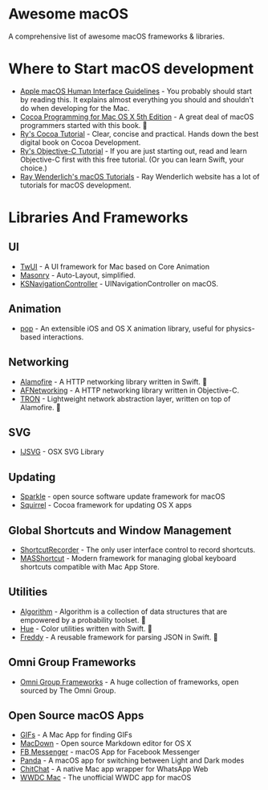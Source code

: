 # Awesome macOS
A comprehensive list of awesome macOS frameworks & libraries.

# Where to Start macOS development
* [Apple macOS Human Interface Guidelines](https://developer.apple.com/go/?id=osx-hig) - You probably should start by reading this. It explains almost everything you should and shouldn't do when developing for the Mac.
* [Cocoa Programming for Mac OS X 5th Edition](https://www.amazon.com/Cocoa-Programming-OS-Ranch-Guides/dp/0134076958/) - A great deal of macOS programmers started with this book. :large_orange_diamond:
* [Ry's Cocoa Tutorial](http://rypress.com/tutorials/cocoa/index) - Clear, concise and practical. Hands down the best digital book on Cocoa Development.
* [Ry's Objective-C Tutorial](http://rypress.com/tutorials/objective-c/index) - If you are just starting out, read and learn Objective-C first with this free tutorial. (Or you can learn Swift, your choice.)
* [Ray Wenderlich's macOS Tutorials](https://www.raywenderlich.com/category/macos) - Ray Wenderlich website has a lot of tutorials for macOS development.

# Libraries And Frameworks
## UI
* [TwUI](https://github.com/twitter/twui) - A UI framework for Mac based on Core Animation
* [Masonry](https://github.com/SnapKit/Masonry) - Auto-Layout, simplified.
* [KSNavigationController](https://github.com/coffellas-cto/KSNavigationController) - UINavigationController on macOS.

## Animation
* [pop](https://github.com/facebook/pop) - An extensible iOS and OS X animation library, useful for physics-based interactions.

## Networking
* [Alamofire](https://github.com/Alamofire/Alamofire) - A HTTP networking library written in Swift. :large_orange_diamond:
* [AFNetworking](https://github.com/AFNetworking/AFNetworking) - A HTTP networking library written in Objective-C.
* [TRON](https://github.com/MLSDev/TRON) - Lightweight network abstraction layer, written on top of Alamofire. :large_orange_diamond:

## SVG
* [IJSVG](https://github.com/curthard89/IJSVG) - OSX SVG Library

## Updating
* [Sparkle](https://sparkle-project.org) - open source software update framework for macOS
* [Squirrel](https://github.com/Squirrel/Squirrel.Mac) - Cocoa framework for updating OS X apps

## Global Shortcuts and Window Management
* [ShortcutRecorder](https://github.com/Kentzo/ShortcutRecorder) - The only user interface control to record shortcuts.
* [MASShortcut](https://github.com/shpakovski/MASShortcut) - Modern framework for managing global keyboard shortcuts compatible with Mac App Store.

## Utilities
* [Algorithm](https://github.com/CosmicMind/Algorithm) - Algorithm is a collection of data structures that are empowered by a probability toolset. :large_orange_diamond:
* [Hue](https://github.com/hyperoslo/Hue) - Color utilities written with Swift. :large_orange_diamond:
* [Freddy](https://github.com/bignerdranch/Freddy) - A reusable framework for parsing JSON in Swift. :large_orange_diamond:

## Omni Group Frameworks
* [Omni Group Frameworks](https://github.com/omnigroup/OmniGroup) - A huge collection of frameworks, open sourced by The Omni Group.

## Open Source macOS Apps
* [GIFs](https://github.com/orta/GIFs) - A Mac App for finding GIFs
* [MacDown](http://macdown.uranusjr.com/) - Open source Markdown editor for OS X
* [FB Messenger](https://github.com/rsms/fb-mac-messenger) - macOS App for Facebook Messenger
* [Panda](https://github.com/pablosproject/Panda-Mac-app) - A macOS app for switching between Light and Dark modes
* [ChitChat](https://github.com/stonesam92/ChitChat) - A native Mac app wrapper for WhatsApp Web
* [WWDC Mac](https://github.com/insidegui/WWDC) - The unofficial WWDC app for macOS
